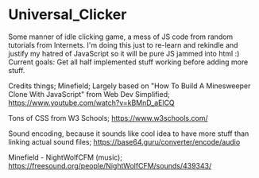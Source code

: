 # Universal_Clicker

Some manner of idle clicking game, a mess of JS code from random tutorials from Internets. I'm doing this just to re-learn and rekindle and justify my hatred of JavaScript so it will be pure JS jammed into html :)
Current goals:
Get all half implemented stuff working before adding more stuff.


Credits things;
Minefield; Largely based on "How To Build A Minesweeper Clone With JavaScript" from Web Dev Simplified; https://www.youtube.com/watch?v=kBMnD_aElCQ

Tons of CSS from W3 Schools; https://www.w3schools.com/

Sound encoding, because it sounds like cool idea to have more stuff than linking actual sound files; https://base64.guru/converter/encode/audio

Minefield - NightWolfCFM (music); https://freesound.org/people/NightWolfCFM/sounds/439343/
